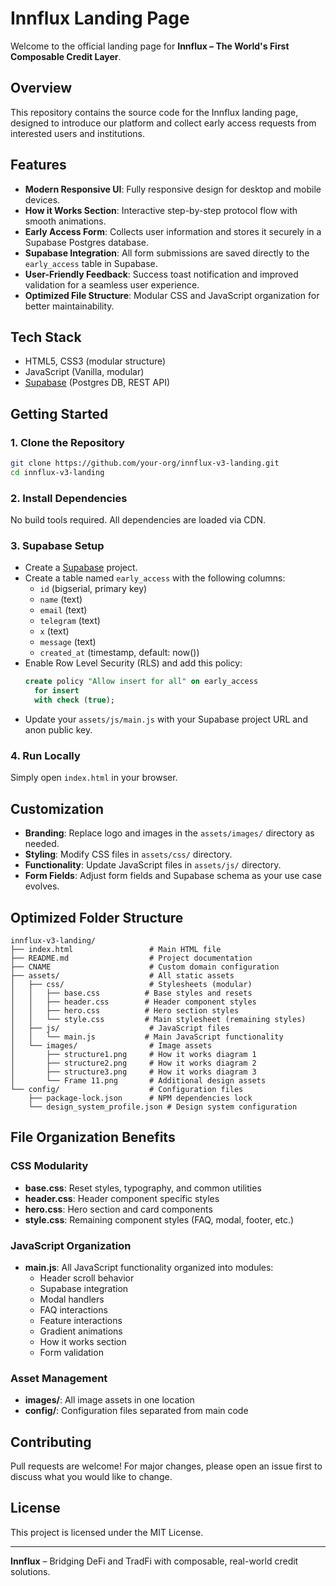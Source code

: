 # Innflux Landing Page

Welcome to the official landing page for **Innflux – The World's First Composable Credit Layer**.

## Overview
This repository contains the source code for the Innflux landing page, designed to introduce our platform and collect early access requests from interested users and institutions.

## Features
- **Modern Responsive UI**: Fully responsive design for desktop and mobile devices.
- **How it Works Section**: Interactive step-by-step protocol flow with smooth animations.
- **Early Access Form**: Collects user information and stores it securely in a Supabase Postgres database.
- **Supabase Integration**: All form submissions are saved directly to the `early_access` table in Supabase.
- **User-Friendly Feedback**: Success toast notification and improved validation for a seamless user experience.
- **Optimized File Structure**: Modular CSS and JavaScript organization for better maintainability.

## Tech Stack
- HTML5, CSS3 (modular structure)
- JavaScript (Vanilla, modular)
- [Supabase](https://supabase.com/) (Postgres DB, REST API)

## Getting Started

### 1. Clone the Repository
```bash
git clone https://github.com/your-org/innflux-v3-landing.git
cd innflux-v3-landing
```

### 2. Install Dependencies
No build tools required. All dependencies are loaded via CDN.

### 3. Supabase Setup
- Create a [Supabase](https://supabase.com) project.
- Create a table named `early_access` with the following columns:
  - `id` (bigserial, primary key)
  - `name` (text)
  - `email` (text)
  - `telegram` (text)
  - `x` (text)
  - `message` (text)
  - `created_at` (timestamp, default: now())
- Enable Row Level Security (RLS) and add this policy:
  ```sql
  create policy "Allow insert for all" on early_access
    for insert
    with check (true);
  ```
- Update your `assets/js/main.js` with your Supabase project URL and anon public key.

### 4. Run Locally
Simply open `index.html` in your browser.

## Customization
- **Branding**: Replace logo and images in the `assets/images/` directory as needed.
- **Styling**: Modify CSS files in `assets/css/` directory.
- **Functionality**: Update JavaScript files in `assets/js/` directory.
- **Form Fields**: Adjust form fields and Supabase schema as your use case evolves.

## Optimized Folder Structure
```
innflux-v3-landing/
├── index.html                 # Main HTML file
├── README.md                  # Project documentation
├── CNAME                      # Custom domain configuration
├── assets/                    # All static assets
│   ├── css/                   # Stylesheets (modular)
│   │   ├── base.css          # Base styles and resets
│   │   ├── header.css        # Header component styles
│   │   ├── hero.css          # Hero section styles
│   │   └── style.css         # Main stylesheet (remaining styles)
│   ├── js/                    # JavaScript files
│   │   └── main.js           # Main JavaScript functionality
│   └── images/                # Image assets
│       ├── structure1.png     # How it works diagram 1
│       ├── structure2.png     # How it works diagram 2
│       ├── structure3.png     # How it works diagram 3
│       └── Frame 11.png       # Additional design assets
└── config/                    # Configuration files
    ├── package-lock.json      # NPM dependencies lock
    └── design_system_profile.json # Design system configuration
```

## File Organization Benefits

### CSS Modularity
- **base.css**: Reset styles, typography, and common utilities
- **header.css**: Header component specific styles
- **hero.css**: Hero section and card components
- **style.css**: Remaining component styles (FAQ, modal, footer, etc.)

### JavaScript Organization
- **main.js**: All JavaScript functionality organized into modules:
  - Header scroll behavior
  - Supabase integration
  - Modal handlers
  - FAQ interactions
  - Feature interactions
  - Gradient animations
  - How it works section
  - Form validation

### Asset Management
- **images/**: All image assets in one location
- **config/**: Configuration files separated from main code

## Contributing
Pull requests are welcome! For major changes, please open an issue first to discuss what you would like to change.

## License
This project is licensed under the MIT License.

---

**Innflux** – Bridging DeFi and TradFi with composable, real-world credit solutions. 